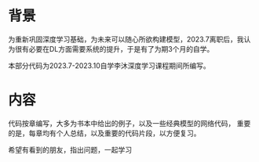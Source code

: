 # 背景
为重新巩固深度学习基础，为未来可以随心所欲构建模型，2023.7离职后，我认为很有必要在DL方面需要系统的提升，于是有了为期3个月的自学。


本部分代码为2023.7-2023.10自学李沐深度学习课程期间所编写。
# 内容
代码按章编写，大多为书本中给出的例子，以及一些经典模型的网络代码，
重要的是，每章均有个人总结，以及重要的代码片段，以方便复习。


希望有看到的朋友，指出问题，一起学习
